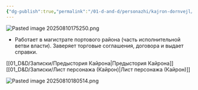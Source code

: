 ```yaml
---
{"dg-publish":true,"permalink":"/01-d-and-d/personazhi/kajron-dornvejl/","created":"2025-06-29T22:42:58.199+03:00","updated":"2025-08-24T11:26:13.602+03:00"}
---
```


![Pasted image 20250810175250.png](/img/user/img/Pasted%20image%2020250810175250.png)

- Работает в магистрате портового района (часть исполнительной ветви власти). Заверяет торговые соглашения, договора и выдает справки.


[[01_D&D/Записки/Предыстория Кайрона\|Предыстория Кайрона]]
[[01_D&D/Записки/Лист персонажа (Кайрон)\|Лист персонажа (Кайрон)]]





![Pasted image 20250810180514.png](/img/user/img/Pasted%20image%2020250810180514.png)